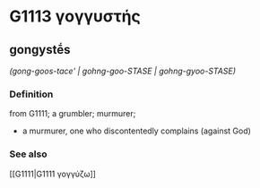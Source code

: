 # G1113 γογγυστής

## gongystḗs

_(gong-goos-tace' | gohng-goo-STASE | gohng-gyoo-STASE)_

### Definition

from G1111; a grumbler; murmurer; 

- a murmurer, one who discontentedly complains (against God)

### See also

[[G1111|G1111 γογγύζω]]

